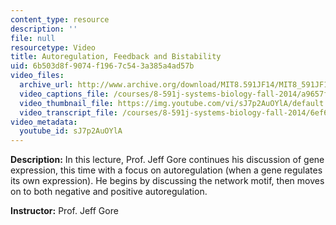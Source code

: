 ```yaml
---
content_type: resource
description: ''
file: null
resourcetype: Video
title: Autoregulation, Feedback and Bistability
uid: 6b503d8f-9074-f196-7c54-3a385a4ad57b
video_files:
  archive_url: http://www.archive.org/download/MIT8.591JF14/MIT8_591JF14_lec03_300k.mp4
  video_captions_file: /courses/8-591j-systems-biology-fall-2014/a9657f3a7c1d52e8b8ee56acf57da902_sJ7p2AuOYlA.vtt
  video_thumbnail_file: https://img.youtube.com/vi/sJ7p2AuOYlA/default.jpg
  video_transcript_file: /courses/8-591j-systems-biology-fall-2014/6ef636defd1616cd6483f32999941c39_sJ7p2AuOYlA.pdf
video_metadata:
  youtube_id: sJ7p2AuOYlA
---
```


**Description:** In this lecture, Prof. Jeff Gore continues his discussion of gene expression, this time with a focus on autoregulation (when a gene regulates its own expression). He begins by discussing the network motif, then moves on to both negative and positive autoregulation.

**Instructor:** Prof. Jeff Gore